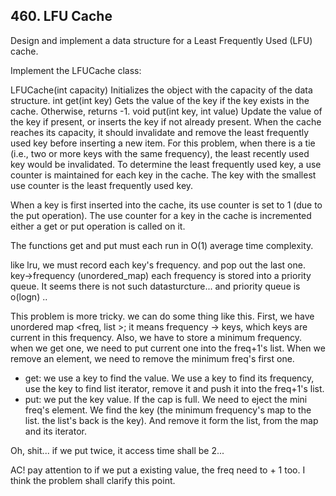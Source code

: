 ## 460. LFU Cache

Design and implement a data structure for a Least Frequently Used (LFU) cache.

Implement the LFUCache class:

LFUCache(int capacity) Initializes the object with the capacity of the data structure.
int get(int key) Gets the value of the key if the key exists in the cache. Otherwise, returns -1.
void put(int key, int value) Update the value of the key if present, or inserts the key if not already present. When the cache reaches its capacity, it should invalidate and remove the least frequently used key before inserting a new item. For this problem, when there is a tie (i.e., two or more keys with the same frequency), the least recently used key would be invalidated.
To determine the least frequently used key, a use counter is maintained for each key in the cache. The key with the smallest use counter is the least frequently used key.

When a key is first inserted into the cache, its use counter is set to 1 (due to the put operation). The use counter for a key in the cache is incremented either a get or put operation is called on it.

The functions get and put must each run in O(1) average time complexity.

like lru, we must record each key's frequency. and pop out the last one. key->frequency (unordered_map) each frequency is stored into a priority queue. It seems there is not such datasturcture... and priority queue is o(logn) ..

This problem is more tricky. we can do some thing like this. First, we have unordered map <freq, list<key> >; it means frequency -> keys, which keys are current in this frequency. Also, we have to store a minimum frequency. when we get one, we need to put current one into the freq+1's list. When we remove an element, we need to remove the minimum freq's first one.

* get: we use a key to find the value. We use a key to find its frequency, use the key to find list iterator, remove it and push it into the freq+1's list.
* put: we put the key value. If the cap is full. We need to eject the mini freq's element. We find the key (the minimum frequency's map to the list. the list's back is the key). And remove it form the list, from the map and its iterator. 

Oh, shit... if we put twice, it access time shall be 2...

AC! pay attention to if we put a existing value, the freq need to + 1 too. I think the problem shall clarify this point.